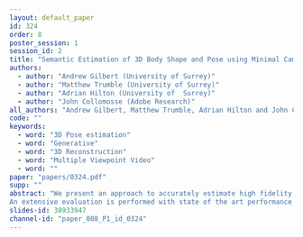 ```yaml
---
layout: default_paper
id: 324
order: 8
poster_session: 1
session_id: 2
title: "Semantic Estimation of 3D Body Shape and Pose using Minimal Cameras"
authors:
  - author: "Andrew Gilbert (University of Surrey)"
  - author: "Matthew Trumble (University of Surrey)"
  - author: "Adrian Hilton (University of  Surrey)"
  - author: "John Collomosse (Adobe Research)"
all_authors: "Andrew Gilbert, Matthew Trumble, Adrian Hilton and John Collomosse"
code: ""
keywords:
  - word: "3D Pose estimation"
  - word: "Generative"
  - word: "3D Reconstruction"
  - word: "Multiple Viewpoint Video"
  - word: ""
paper: "papers/0324.pdf"
supp: ""
abstract: "We present an approach to accurately estimate high fidelity markerless 3D pose and volumetric reconstruction of human performance using only a small set of camera views ( 2). Our method utilises a dual loss in a generative adversarial network that can yield improved performance in both reconstruction and pose estimate error. We use a deep prior implicitly learnt by the network trained over a dataset of view-ablated multi-view video footage of a wide range of subjects and actions. Uniquely we use a multi-channel symmetric 3D convolutional encoder-decoder with a dual loss to enforce the learning of a latent embedding that enforces skeletal joint positions and a deep volumetric reconstruction of the performer.
An extensive evaluation is performed with state of the art performance reported on three datasets; Human 3.6M, TotalCapture and TotalCaptureOutdoor. The method opens the possibility of high-end volumetric and pose performance capture in on-set and prosumer scenarios where time or cost prohibit a high witness camera count."
slides-id: 38933947
channel-id: "paper_008_P1_id_0324"
---
```


